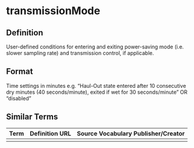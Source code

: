# transmissionMode 

## Definition 
User-defined conditions for entering and exiting power-saving mode (i.e. slower sampling rate) and transmission control, if applicable.

## Format
Time settings in minutes e.g. “Haul-Out state entered after 10 consecutive dry minutes (40 seconds/minute), exited if wet for 30 seconds/minute” OR “disabled”

## Similar Terms 
|Term|Definition URL|Source Vocabulary Publisher/Creator|
|----|----------|-----------------|
||||

 